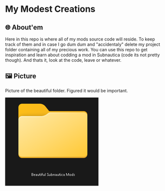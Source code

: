 # My Modest Creations

<!---- About Section Uhhhh---->
## 🌐 About'em
Here in this repo is where all of my mods source code will reside. To keep track of them and in case I go dum dum and "accidentaly" delete my project folder containing all of my precious work.
You can use this repo to get inspiration and learn about codding a mod in Subnautica (code its not pretty though). And thats it, look at the code, leave or whatever.
<!---- About Section Uhhhh ending ---->

<!---- Beautiful folder photo ---->
## 🖼️ Picture
Picture of the beautiful folder. Figured it would be important.

![screenshot](https://github.com/SamuramongeDeveloper/BeautifulSubnauticaMods/blob/main/Images/image.png?raw=true)
<!---- Beautiful folder photo end ---->

